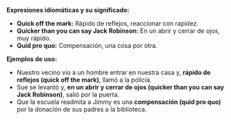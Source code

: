 

**Expresiones idiomáticas y su significado:**

*   **Quick off the mark:** Rápido de reflejos, reaccionar con rapidez.
*   **Quicker than you can say Jack Robinson:** En un abrir y cerrar de ojos, muy rápido.
*   **Quid pro quo:** Compensación, una cosa por otra.

**Ejemplos de uso:**

*   Nuestro vecino vio a un hombre entrar en nuestra casa y, **rápido de reflejos (quick off the mark)**, llamó a la policía.
*   Sue se levantó y, **en un abrir y cerrar de ojos (quicker than you can say Jack Robinson)**, salió por la puerta.
*   Que la escuela readmita a Jimmy es una **compensación (quid pro quo)** por la donación de sus padres a la biblioteca.

